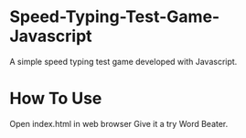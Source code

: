 # Speed-Typing-Test-Game-Javascript
A simple speed typing test game developed with Javascript.

# How To Use
Open index.html in web browser
Give it a try Word Beater.
